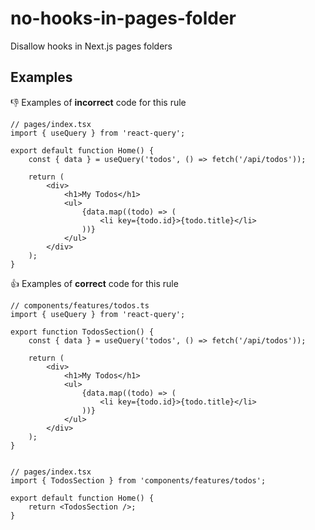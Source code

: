 # no-hooks-in-pages-folder

Disallow hooks in Next.js pages folders

## Examples

👎 Examples of **incorrect** code for this rule

```tsx
// pages/index.tsx
import { useQuery } from 'react-query';

export default function Home() {
	const { data } = useQuery('todos', () => fetch('/api/todos'));

	return (
		<div>
			<h1>My Todos</h1>
			<ul>
				{data.map((todo) => (
					<li key={todo.id}>{todo.title}</li>
				))}
			</ul>
		</div>
	);
}
```

👍 Examples of **correct** code for this rule

<!-- prettier-ignore -->
```tsx
// components/features/todos.ts
import { useQuery } from 'react-query';

export function TodosSection() {
	const { data } = useQuery('todos', () => fetch('/api/todos'));

	return (
		<div>
			<h1>My Todos</h1>
			<ul>
				{data.map((todo) => (
					<li key={todo.id}>{todo.title}</li>
				))}
			</ul>
		</div>
	);
}


// pages/index.tsx
import { TodosSection } from 'components/features/todos';

export default function Home() {
	return <TodosSection />;
}
```
